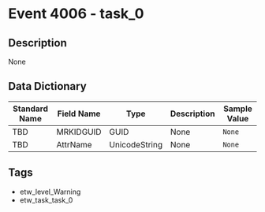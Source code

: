 # Event 4006 - task_0

## Description
None

## Data Dictionary
|Standard Name|Field Name|Type|Description|Sample Value|
|---|---|---|---|---|
|TBD|MRKIDGUID|GUID|None|`None`|
|TBD|AttrName|UnicodeString|None|`None`|

## Tags
* etw_level_Warning
* etw_task_task_0